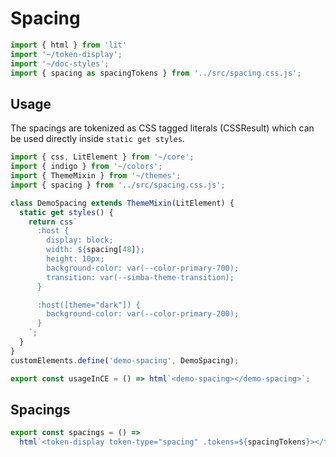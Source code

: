# Spacing

```js script
import { html } from 'lit'
import '~/token-display';
import '~/doc-styles';
import { spacing as spacingTokens } from '../src/spacing.css.js';
```

## Usage

The spacings are tokenized as CSS tagged literals (CSSResult) which can be used directly inside `static get styles`.

```js preview-story
import { css, LitElement } from '~/core';
import { indigo } from '~/colors';
import { ThemeMixin } from '~/themes';
import { spacing } from '../src/spacing.css.js';

class DemoSpacing extends ThemeMixin(LitElement) { 
  static get styles() {
    return css`
      :host {
        display: block;
        width: ${spacing[48]};
        height: 10px;
        background-color: var(--color-primary-700);
        transition: var(--simba-theme-transition);
      }

      :host([theme="dark"]) {
        background-color: var(--color-primary-200);
      }
    `;
  }
}
customElements.define('demo-spacing', DemoSpacing);

export const usageInCE = () => html`<demo-spacing></demo-spacing>`;
```

## Spacings

```js story
export const spacings = () =>
  html`<token-display token-type="spacing" .tokens=${spacingTokens}></token-display>`;
```
